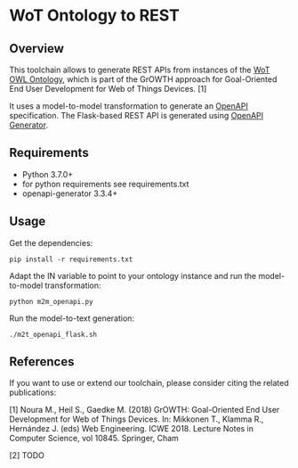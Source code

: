 # WoT Ontology to REST

## Overview
This toolchain allows to generate REST APIs from instances of the [WoT OWL Ontology](TODO), which is part of the GrOWTH approach for Goal-Oriented End User Development for Web of Things Devices. [1]

It uses a model-to-model transformation to generate an [OpenAPI](https://openapis.org) specification. 
The Flask-based REST API is generated using [OpenAPI Generator](https://openapi-generator.tech).

## Requirements
- Python 3.7.0+
- for python requirements see requirements.txt
- openapi-generator 3.3.4+

## Usage
Get the dependencies:
```
pip install -r requirements.txt
```

Adapt the IN variable to point to your ontology instance and run the model-to-model transformation:

```
python m2m_openapi.py
```

Run the model-to-text generation:

```
./m2t_openapi_flask.sh
```


## References
If you want to use or extend our toolchain, please consider citing the related publications:

[1] Noura M., Heil S., Gaedke M. (2018) GrOWTH: Goal-Oriented End User Development for Web of Things Devices. In: Mikkonen T., Klamma R., Hernández J. (eds) Web Engineering. ICWE 2018. Lecture Notes in Computer Science, vol 10845. Springer, Cham

[2] TODO
